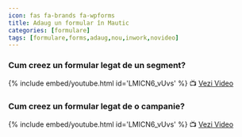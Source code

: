 ```yaml
---
icon: fas fa-brands fa-wpforms
title: Adaug un formular în Mautic
categories: [formulare]
tags: [formulare,forms,adaug,nou,inwork,novideo]
---
```


### <i class='fas fa-brands fa-wpforms'></i> Cum creez un formular legat de un segment?

[//]: # (Comming soon video)

{% include embed/youtube.html id='LMlCN6_vUvs' %}
📺 [Vezi Video](https://www.youtube.com/watch?v=LMlCN6_vUvs)

### <i class='fas fa-brands fa-wpforms'></i> Cum creez un formular legat de o campanie?

[//]: # (Comming soon video)

{% include embed/youtube.html id='LMlCN6_vUvs' %}
📺 [Vezi Video](https://www.youtube.com/watch?v=LMlCN6_vUvs)

